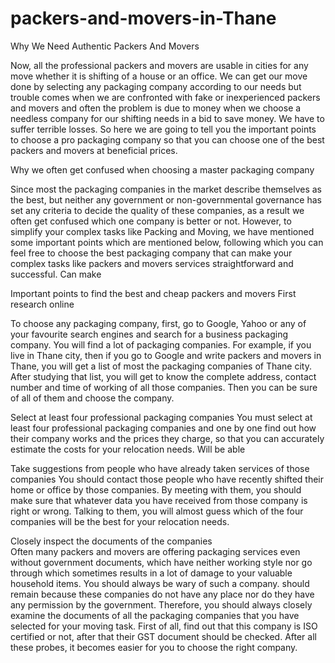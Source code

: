 # packers-and-movers-in-Thane
Why We Need Authentic Packers And Movers  

Now, all the professional packers and movers are usable in cities for any move whether it is shifting of a house or an office. We can get our move done by selecting any packaging company according to our needs but trouble comes when we are confronted with fake or inexperienced packers and movers and often the problem is due to money when we choose a needless company for our shifting needs in a bid to save money. We have to suffer terrible losses. So here we are going to tell you the important points to choose a pro packaging company so that you can choose one of the best packers and movers at beneficial prices.

Why we often get confused when choosing a master packaging company 

Since most the packaging companies in the market describe themselves as the best, but neither any government or non-governmental governance has set any criteria to decide the quality of these companies, as a result we often get confused which one company is better or not. However, to simplify your complex tasks like Packing and Moving, we have mentioned some important points which are mentioned below, following which you can feel free to choose the best packaging company that can make your complex tasks like packers and movers services straightforward and successful. Can make 

Important points to find the best and cheap packers and movers
First research online 

To choose any packaging company, first, go to Google, Yahoo or any of your favourite search engines and search for a business packaging company. You will find a lot of packaging companies. For example, if you live in Thane city, then if you go to Google and write packers and movers in Thane, you will get a list of most the packaging companies of Thane city. After studying that list, you will get to know the complete address, contact number and time of working of all those companies. Then you can be sure of all of them and choose the company.

Select at least four professional packaging companies 
You must select at least four professional packaging companies and one by one find out how their company works and the prices they charge, so that you can accurately estimate the costs for your relocation needs. Will be able 

Take suggestions from people who have already taken services of those companies 
You should contact those people who have recently shifted their home or office by those companies. By meeting with them, you should make sure that whatever data you have received from those company is right or wrong. Talking to them, you will almost guess which of the four companies will be the best for your relocation needs.

Closely inspect the documents of the companies  
Often many packers and movers are offering packaging services even without government documents, which have neither working style nor go through which sometimes results in a lot of damage to your valuable household items. You should always be wary of such a company. should remain because these companies do not have any place nor do they have any permission by the government. Therefore, you should always closely examine the documents of all the packaging companies that you have selected for your moving task. First of all, find out that this company is ISO certified or not, after that their GST document should be checked. After all these probes, it becomes easier for you to choose the right company.

